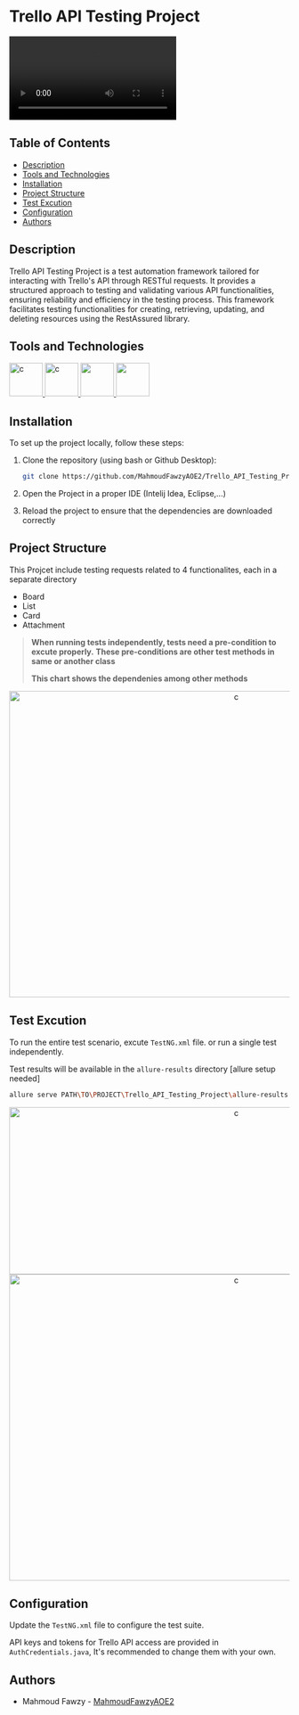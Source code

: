 
# Trello API Testing Project

<video controls>
  <source src="DemoRun.mp4" type="video/mp4">
  Your browser does not support the video tag.
</video>

## Table of Contents
- [Description](#description)
- [Tools and Technologies](#tools-and-technologies)
- [Installation](#installation)
- [Project Structure](#project-structure)
- [Test Excution](#test-excution)
- [Configuration](#configuration)
- [Authors](#authors)

## Description
Trello API Testing Project is a test automation framework tailored for interacting with Trello's API through RESTful requests. It provides a structured approach to testing and validating various API functionalities, ensuring reliability and efficiency in the testing process. This framework facilitates testing functionalities for creating, retrieving, updating, and deleting resources using the RestAssured library.

## Tools and Technologies
<a href="https://www.java.com/en/"><img src="https://cdn-icons-png.flaticon.com/512/226/226777.png" alt="c" width="60" height="60"/> </a>
<a href="https://rest-assured.io/"><img src="https://avatars.githubusercontent.com/u/19369327?s=200&v=4" alt="c" width="60" height="60"/> </a>
<a href="https://testng.org/"> <img src="https://howtodoinjava.com/wp-content/uploads/2014/12/TestNG.png" width="60" height="60"/> </a>
<a href="https://allurereport.org/"> <img src="https://avatars.githubusercontent.com/u/5879127?s=280&v=4" width="60" height="60"/> </a>

## Installation
To set up the project locally, follow these steps:

1. Clone the repository (using bash or Github Desktop):
    ```bash
    git clone https://github.com/MahmoudFawzyAOE2/Trello_API_Testing_Project.git
    ```
2. Open the Project in a proper IDE (Intelij Idea, Eclipse,...)
   
6. Reload the project to ensure that the dependencies are downloaded correctly

## Project Structure
This Projcet include testing requests related to 4 functionalites, each in a separate directory
* Board
* List
* Card
* Attachment

> **When running tests independently, tests need a pre-condition to excute properly.**
> **These pre-conditions are other test methods in same or another class**
>
> **This chart shows the dependenies among other methods**

<div align="center"><img src="https://github.com/user-attachments/assets/97595214-b76c-466f-a36d-07eed2d69c12" alt="c" width="800" height="550"/> </div>

## Test Excution
To run the entire test scenario, excute `TestNG.xml` file. or run a single test independently.

Test results will be available in the `allure-results` directory [allure setup needed]

```bash
allure serve PATH\TO\PROJECT\Trello_API_Testing_Project\allure-results
```

<div align="center"><img src="https://github.com/user-attachments/assets/9b090ff3-5c55-479f-bc34-b389eac30be1" alt="c" width="800" height="300"/> </div>
<div align="center"><img src="https://github.com/user-attachments/assets/80431601-a952-4172-bbe1-2f800c2a806e" alt="c" width="800" height="550"/> </div>

## Configuration
Update the `TestNG.xml` file to configure the test suite. 

API keys and tokens for Trello API access are provided in `AuthCredentials.java`, It's recommended to change them with your own.

## Authors
- Mahmoud Fawzy - [MahmoudFawzyAOE2](https://github.com/MahmoudFawzyAOE2)
